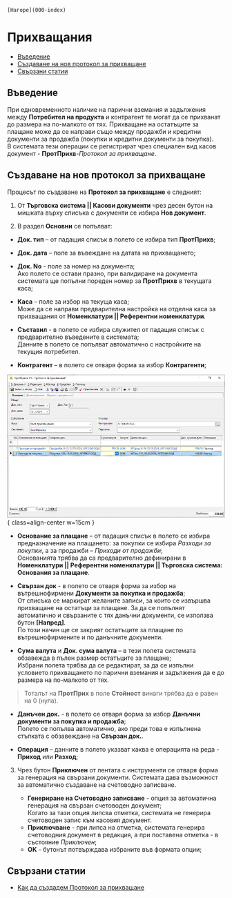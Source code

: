 ```{only} html
[Нагоре](000-index)
```

# Прихващания

- [Въведение](https://docs.unicontsoft.com/guide/erp/002-docs/002-trade-system/003-payments/003-offsets.html#id2)  
- [Създаване на нов протокол за прихващане](https://docs.unicontsoft.com/guide/erp/002-docs/002-trade-system/003-payments/003-offsets.html#id3)  
- [Свързани статии](https://docs.unicontsoft.com/guide/erp/002-docs/002-trade-system/003-payments/003-offsets.html#id4)  

## **Въведение**

При едновременното наличие на парични вземания и задължения между **Потребител на продукта** и контрагент те могат да се прихванат до размера на по-малкото от тях. Прихващане на остатъците за плащане може да се направи също между продажби и кредитни документи за продажба (покупки и кредитни документи за покупка).  
В системата тези операции се регистрират чрез специален вид касов документ - **ПротПрихв**-*Протокол
за прихващане*.  

## **Създаване на нов протокол за прихващане**

Процесът по създаване на **Протокол за прихващане** е следният:  

1) От **Търговска система || Касови документи** чрез десен бутон на мишката върху списъка с документи се избира **Нов документ**.  

2) В раздел **Основни** се попълват:  

 - **Док. тип** – от падащия списък в полето се избира тип **ПротПрихв**;  

 - **Док. дата** – поле за въвеждане на датата на прихващането;  

 - **Док. No** - поле за номер на документа;  
 Ако полето се остави празно, при валидиране на документа системата ще попълни пореден номер за **ПротПрихв** в текущата каса;  

 - **Каса** – поле за избор на текуща каса;  
 Може да се направи предварителна настройка на отделна каса за прихващания от **Номенклатури || Референтни номенклатури**.  

 - **Съставил** - в полето се избира служител от падащия списък с предварително въведените в системата;  
 Данните в полето се попълват автоматично с настройките на текущия потребител.  

 - **Контрагент** – в полето се отваря форма за избор **Контрагенти**; 

![](903-offsets1.png){ class=align-center w=15cm } 

 - **Основание за плащане** – от падащия списък в полето се избира предназначение на плащането: за покупки се избира *Разходи за покупки*, а за продажби – *Приходи от продажби*;  
 Основанията трябва да са предварително дефинирани в **Номенклатури || Референтни номенклатури || Търговска система: Основания за плащане**.  

 - **Свързан док** -  в полето се отваря форма за избор на вътрешнофирмени **Документи за покупка и продажба**;  
 От списъка се маркират желаните записи, за които се извършва прихващане на остатъци за плащане. За да се попълнят автоматично и свързаните с тях данъчни документи, се използва бутон **[Напред]**.  
 По този начин ще се закрият остатъците за плащане по вътрешнофирмените и по данъчните документи.   

 - **Сума валута** и **Док. сума валута** – в тези полета системата обзавежда в пълен размер остатъците за плащане;  
 Избрани полета трябва да се редактират, за да се изпълни условието прихващането по парични вземания и задължения да е до размера на по-малкото от тях. 

 > Тоталът на **ПротПрих** в поле **Стойност** винаги трябва да е равен на 0 (нула).

 - **Данъчен док.** - в полето се отваря форма за избор **Данъчни документи за покупка и продажба**;  
 Полето се попълва автоматично, ако преди това е изпълнена стъпката с обзавеждане на **Свързан док.**.  

 - **Операция** – данните в полето указват каква е операцията на реда - **Приход** или **Разход**;  

3) Чрез бутон **Приключен** от лентата с инструменти се отваря форма за генерация на свързани документи. Системата дава възможност за автоматично създаване на счетоводно записване.  
 
    - **Генериране на Счетоводно записване** - опция за автоматична генерация на свързан счетоводен документ;  
    Когато за тази опция липсва отметка, системата не генерира счетоводен запис към касовия документ.  
    - **Приключване** - при липса на отметка, системата генерира счетоводния документ в редакция, а при поставена отметка - в състояние *Приключен*;  
    - **OK** - бутонът потвърждава избраните във формата опции;   
    
## **Свързани статии**

- [Как да създадем Протокол за прихващане](https://www.unicontsoft.com/cms/node/35)  
